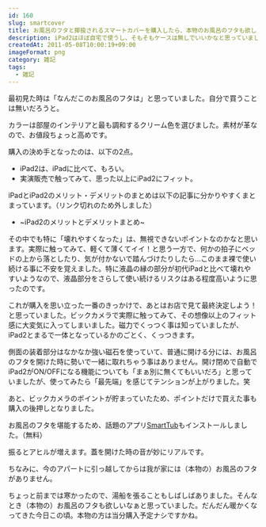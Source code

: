 ```yaml
---
id: 160
slug: smartcover
title: お風呂のフタと揶揄されるスマートカバーを購入したら、本物のお風呂のフタも欲しくなった話
description: iPad2はほぼ自宅で使うし、そもそもケースは無しでいいかなと思っていました。でも結局、お風呂のフタと揶揄されるスマートカバーを買ってしまいました。
createdAt: 2011-05-08T10:00:19+09:00
imageFormat: png
category: 雑記
tags:
  - 雑記
---
```



最初見た時は「なんだこのお風呂のフタは」と思っていました。自分で買うことは無いだろうと。

<photo-image article-id="160" img-file-name="smartcover_1.jpg" caption="スマートカバー（表）"></photo-image>

<photo-image article-id="160" img-file-name="smartcover_2.jpg" caption="スマートカバー（裏）"></photo-image>

カラーは部屋のインテリアと最も調和するクリーム色を選びました。素材が革なので、お値段ちょっと高めです。

購入の決め手となったのは、以下の2点。

* iPad2は、iPadに比べて、もろい。
* 実演販売で触ってみて、思った以上にiPad2にフィット。

iPadとiPad2のメリット・デメリットのまとめは以下の記事に分かりやすくまとまっています。（リンク切れのため外しました）

* ~iPad2のメリットとデメリットまとめ~

その中でも特に「壊れやすくなった」は、無視できないポイントなのかなと思います。実際に触ってみて、軽くて薄くてイイ！と思う一方で、何かの拍子にベッドの上から落としたり、気が付かないで踏んづけたりしたら…このまま裸で使い続ける事に不安を覚えました。特に液晶の縁の部分が初代iPadと比べて壊れやすいようなので、液晶部分をさらして使い続けるリスクはある程度高いように思ったのです。

これが購入を思い立った一番のきっかけで、あとはお店で見て最終決定しよう！と思っていました。ビックカメラで実際に触ってみて、その想像以上のフィット感に大変気に入ってしまいました。磁力でくっつく事は知っていましたが、iPad2とまるで一体となっているかのごとく、くっつきます。

<photo-image article-id="160" img-file-name="smartcover_3.jpg" caption="お風呂のフタをiPad2に装着"></photo-image>

側面の装着部分はなかなか強い磁石を使っていて、普通に開ける分には、お風呂のフタを開けた時に勢いで一緒に取れちゃう事はありません。開け閉めで自動でiPad2がON/OFFになる機能についても「まぁ別に無くてもいいだろ」と思っていましたが、使ってみたら「最先端」を感じてテンションが上がりました。笑

<photo-image article-id="160" img-file-name="smartcover_4.jpg" caption="スマートカバー（半開き）"></photo-image>

<photo-image article-id="160" img-file-name="smartcover_5.jpg" caption="スマートカバーはスタンドにもなる"></photo-image>

あと、ビックカメラのポイントが貯まっていたため、ポイントだけで買えた事も購入の後押しとなりました。

お風呂のフタを堪能するため、話題のアプリ<a href="http://itunes.apple.com/jp/app/smarttub/id435173941" target="_blank">SmartTub</a>もインストールしました。（無料）

振るとアヒルが増えます。蓋を開けた時の音が妙にリアルです。

<photo-image article-id="160" img-file-name="smartcover_6.jpg" caption="SmartTub"></photo-image>

ちなみに、今のアパートに引っ越してからは我が家には（本物の）お風呂のフタがありません。

<photo-image article-id="160" img-file-name="bathroom.jpg" caption="SmartTub"></photo-image>

ちょっと前までは寒かったので、湯船を張ることもしばしばありました。そんなとき（本物の）お風呂のフタも欲しいなぁと思っていました。だんだん暖かくなってきた今日この頃。本物の方は当分購入予定ナシですかね。
